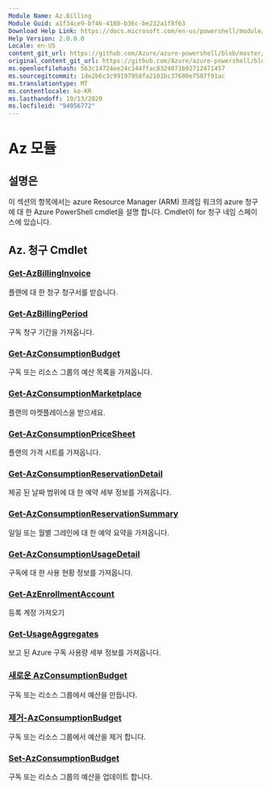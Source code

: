 ```yaml
---
Module Name: Az.Billing
Module Guid: a1f34ce9-bf46-4180-b36c-be232a1f8f63
Download Help Link: https://docs.microsoft.com/en-us/powershell/module/az.billing
Help Version: 2.0.0.0
Locale: en-US
content_git_url: https://github.com/Azure/azure-powershell/blob/master/src/Billing/Billing/help/Az.Billing.md
original_content_git_url: https://github.com/Azure/azure-powershell/blob/master/src/Billing/Billing/help/Az.Billing.md
ms.openlocfilehash: 563c14724ee24c144ffac8324071b02712471457
ms.sourcegitcommit: 1de2b6c3c99197958fa2101bc37680e7507f91ac
ms.translationtype: MT
ms.contentlocale: ko-KR
ms.lasthandoff: 10/13/2020
ms.locfileid: "94056772"
---
```

# Az 모듈
## 설명은
이 섹션의 항목에서는 azure Resource Manager (ARM) 프레임 워크의 azure 청구에 대 한 Azure PowerShell cmdlet을 설명 합니다. Cmdlet이 for 청구 네임 스페이스에 있습니다.

## Az. 청구 Cmdlet
### [Get-AzBillingInvoice](Get-AzBillingInvoice.md)
플랜에 대 한 청구 청구서를 받습니다.

### [Get-AzBillingPeriod](Get-AzBillingPeriod.md)
구독 청구 기간을 가져옵니다.

### [Get-AzConsumptionBudget](Get-AzConsumptionBudget.md)
구독 또는 리소스 그룹의 예산 목록을 가져옵니다.

### [Get-AzConsumptionMarketplace](Get-AzConsumptionMarketplace.md)
플랜의 마켓플레이스을 받으세요.

### [Get-AzConsumptionPriceSheet](Get-AzConsumptionPriceSheet.md)
플랜의 가격 시트를 가져옵니다.

### [Get-AzConsumptionReservationDetail](Get-AzConsumptionReservationDetail.md)
제공 된 날짜 범위에 대 한 예약 세부 정보를 가져옵니다.

### [Get-AzConsumptionReservationSummary](Get-AzConsumptionReservationSummary.md)
일일 또는 월별 그레인에 대 한 예약 요약을 가져옵니다.

### [Get-AzConsumptionUsageDetail](Get-AzConsumptionUsageDetail.md)
구독에 대 한 사용 현황 정보를 가져옵니다.

### [Get-AzEnrollmentAccount](Get-AzEnrollmentAccount.md)
등록 계정 가져오기

### [Get-UsageAggregates](Get-UsageAggregates.md)
보고 된 Azure 구독 사용량 세부 정보를 가져옵니다.

### [새로운 AzConsumptionBudget](New-AzConsumptionBudget.md)
구독 또는 리소스 그룹에서 예산을 만듭니다.

### [제거-AzConsumptionBudget](Remove-AzConsumptionBudget.md)
구독 또는 리소스 그룹에서 예산을 제거 합니다.

### [Set-AzConsumptionBudget](Set-AzConsumptionBudget.md)
구독 또는 리소스 그룹의 예산을 업데이트 합니다.

